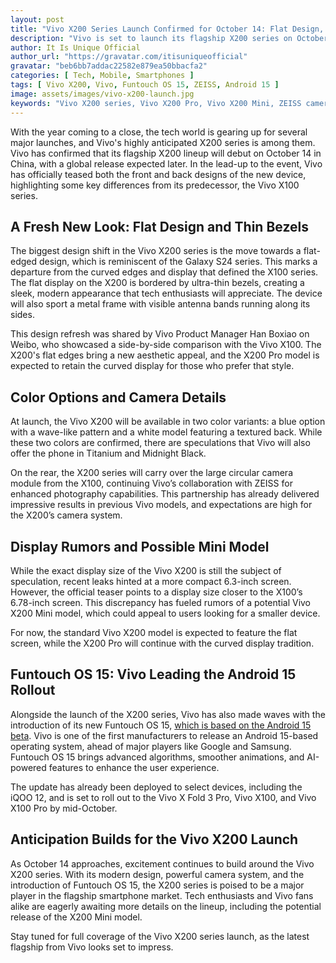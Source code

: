 ```yaml
---
layout: post
title: "Vivo X200 Series Launch Confirmed for October 14: Flat Design, ZEISS Cameras, and Funtouch OS 15"
description: "Vivo is set to launch its flagship X200 series on October 14, introducing a new flat-edged design, ZEISS-powered cameras, and Funtouch OS 15. The lineup may include the Vivo X200 Pro and a possible Mini model."
author: It Is Unique Official
author_url: "https://gravatar.com/itisuniqueofficial"
gravatar: "beb6bb7addac22582e879ea50bbacfa2"
categories: [ Tech, Mobile, Smartphones ]
tags: [ Vivo X200, Vivo, Funtouch OS 15, ZEISS, Android 15 ]
image: assets/images/vivo-x200-launch.jpg
keywords: "Vivo X200 series, Vivo X200 Pro, Vivo X200 Mini, ZEISS camera, Funtouch OS 15, Android 15"
---
```


With the year coming to a close, the tech world is gearing up for several major launches, and Vivo's highly anticipated X200 series is among them. Vivo has confirmed that its flagship X200 lineup will debut on October 14 in China, with a global release expected later. In the lead-up to the event, Vivo has officially teased both the front and back designs of the new device, highlighting some key differences from its predecessor, the Vivo X100 series.

## **A Fresh New Look: Flat Design and Thin Bezels**

The biggest design shift in the Vivo X200 series is the move towards a flat-edged design, which is reminiscent of the Galaxy S24 series. This marks a departure from the curved edges and display that defined the X100 series. The flat display on the X200 is bordered by ultra-thin bezels, creating a sleek, modern appearance that tech enthusiasts will appreciate. The device will also sport a metal frame with visible antenna bands running along its sides.

This design refresh was shared by Vivo Product Manager Han Boxiao on Weibo, who showcased a side-by-side comparison with the Vivo X100. The X200's flat edges bring a new aesthetic appeal, and the X200 Pro model is expected to retain the curved display for those who prefer that style.

## **Color Options and Camera Details**

At launch, the Vivo X200 will be available in two color variants: a blue option with a wave-like pattern and a white model featuring a textured back. While these two colors are confirmed, there are speculations that Vivo will also offer the phone in Titanium and Midnight Black.

On the rear, the X200 series will carry over the large circular camera module from the X100, continuing Vivo’s collaboration with ZEISS for enhanced photography capabilities. This partnership has already delivered impressive results in previous Vivo models, and expectations are high for the X200’s camera system.

## **Display Rumors and Possible Mini Model**

While the exact display size of the Vivo X200 is still the subject of speculation, recent leaks hinted at a more compact 6.3-inch screen. However, the official teaser points to a display size closer to the X100’s 6.78-inch screen. This discrepancy has fueled rumors of a potential Vivo X200 Mini model, which could appeal to users looking for a smaller device.

For now, the standard Vivo X200 model is expected to feature the flat screen, while the X200 Pro will continue with the curved display tradition.

## **Funtouch OS 15: Vivo Leading the Android 15 Rollout**

Alongside the launch of the X200 series, Vivo has also made waves with the introduction of its new Funtouch OS 15, [which is based on the Android 15 beta](https://www.theblazetimes.in/android-15-what-to-expect-from-googles-next-big-update/). Vivo is one of the first manufacturers to release an Android 15-based operating system, ahead of major players like Google and Samsung. Funtouch OS 15 brings advanced algorithms, smoother animations, and AI-powered features to enhance the user experience.

The update has already been deployed to select devices, including the iQOO 12, and is set to roll out to the Vivo X Fold 3 Pro, Vivo X100, and Vivo X100 Pro by mid-October.

## **Anticipation Builds for the Vivo X200 Launch**

As October 14 approaches, excitement continues to build around the Vivo X200 series. With its modern design, powerful camera system, and the introduction of Funtouch OS 15, the X200 series is poised to be a major player in the flagship smartphone market. Tech enthusiasts and Vivo fans alike are eagerly awaiting more details on the lineup, including the potential release of the X200 Mini model.

Stay tuned for full coverage of the Vivo X200 series launch, as the latest flagship from Vivo looks set to impress.
